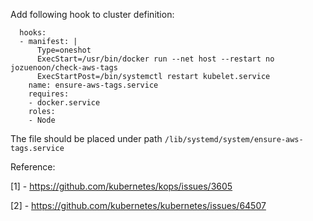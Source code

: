 Add following hook to cluster definition:
```
  hooks:
  - manifest: |
      Type=oneshot                    
      ExecStart=/usr/bin/docker run --net host --restart no jozuenoon/check-aws-tags
      ExecStartPost=/bin/systemctl restart kubelet.service
    name: ensure-aws-tags.service
    requires:
    - docker.service
    roles:
    - Node
```

The file should be placed under path `/lib/systemd/system/ensure-aws-tags.service`

Reference:

[1] - https://github.com/kubernetes/kops/issues/3605

[2] - https://github.com/kubernetes/kubernetes/issues/64507